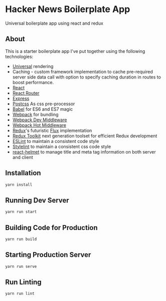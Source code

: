# Hacker News Boilerplate App
Universal boilerplate app using react and redux

## About

This is a starter boilerplate app I've put together using the following technologies:

* [Universal](https://medium.com/@mjackson/universal-javascript-4761051b7ae9) rendering
* Caching - custom framework implementation to cache pre-required server side data call with option to specify caching duration in routes to boost performance.
* [React](https://github.com/facebook/react)
* [React Router](https://github.com/rackt/react-router)
* [Express](http://expressjs.com)
* [Postcss](https://github.com/postcss/postcss) As css pre-processor
* [Babel](http://babeljs.io) for ES6 and ES7 magic
* [Webpack](http://webpack.github.io) for bundling
* [Webpack Dev Middleware](http://webpack.github.io/docs/webpack-dev-middleware.html)
* [Webpack Hot Middleware](https://github.com/glenjamin/webpack-hot-middleware)
* [Redux](https://github.com/rackt/redux)'s futuristic [Flux](https://facebook.github.io/react/blog/2014/05/06/flux.html) implementation
* [Redux Toolkit](https://redux-toolkit.js.org/) next generation toolset for efficient Redux development
* [ESLint](http://eslint.org) to maintain a consistent code style
* [Stylelint](https://stylelint.io/) to maintain a consistent css code style
* [react-helmet](https://github.com/nfl/react-helmet) to manage title and meta tag information on both server and client

## Installation

```bash
yarn install
```

## Running Dev Server

```bash
yarn run start
```

## Building Code for Production

```bash
yarn run build
```

## Starting Production Server

```bash
yarn run serve
```

## Run Linting

```bash
yarn run lint
```
